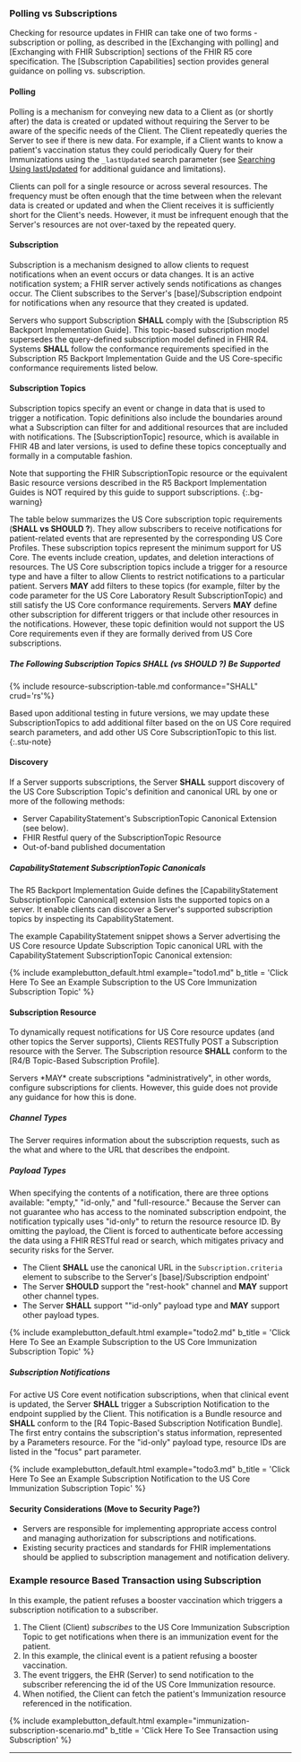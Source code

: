 ### Polling vs Subscriptions

Checking for resource updates in FHIR can take one of two forms - subscription or polling, as described in the [Exchanging with polling] and [Exchanging with FHIR Subscription] sections of the FHIR R5 core specification. The [Subscription Capabilities] section provides general guidance on polling vs. subscription.

#### Polling

Polling is a mechanism for conveying new data to a Client as (or shortly after) the data is created or updated without requiring the Server to be aware of the specific needs of the Client. The Client repeatedly queries the Server to see if there is new data. For example, if a Client wants to know a patient's vaccination status they could periodically Query for their Immunizations using the `_lastUpdated` search parameter (see [Searching Using lastUpdated](https://hl7.org/fhir/us/core/general-guidance.html#searching-using-lastupdated) for additional guidance and limitations).

Clients can poll for a single resource or across several resources. The frequency must be often enough that the time between when the relevant data is created or updated and when the Client receives it is sufficiently short for the Client's needs. However, it must be infrequent enough that the Server's resources are not over-taxed by the repeated query.
<!-- Clients **SHOULD** perform this operation in an automated/background manner after 1 minute to return automated responses and no more than every 5 minutes for the first 30 minutes and no more frequently than once every hour after that. -->



#### Subscription

Subscription is a mechanism designed to allow clients to request notifications when an event occurs or data changes. It is an active notification system; a FHIR server actively sends notifications as changes occur. The Client subscribes to the Server's [base]/Subscription endpoint for notifications when any resource that they created is updated.

Servers who support Subscription **SHALL** comply with the [Subscription R5 Backport Implementation Guide].  This topic-based subscription model supersedes the query-defined subscription model defined in FHIR R4.  Systems **SHALL** follow the conformance requirements specified in the Subscription R5 Backport Implementation Guide and the US Core-specific conformance requirements listed below. 

<!-- In the subscription mechanism, instead of the Client regularly querying the Server to see if there are changes to existing resources, the Client creates a Subscription instance on the Server. (It's also possible for the data source to configure subscriptions for clients; in other words, it can create subscriptions administratively. However, these implementation details are out of scope for this guide.) The Subscription indicates that the Client wants to be notified about changes to resources and provides filters describing what subset of resources the Client is interested in. The Server will then push notifications when there are new or updated resources and the Client can then query for the specific resources that have changed.

Servers who support Subscription **SHALL** comply with the [Subscription R5 Backport Implementation Guide] and the Da Vinci Health Record Exchange (HRex) [Subscription requirements](https://build.fhir.org/ig/HL7/davinci-ehrx/resource.html#subscription) for subscribing to resource updates. These implementation guides "pre-adopt" the FHIR R5 topic-based subscription approach in R4 implementations since most U.S. EHR vendors have agreed to support it. -->

#### Subscription Topics

Subscription topics specify an event or change in data that is used to trigger a notification. Topic definitions also include the boundaries around what a Subscription can filter for and additional resources that are included with notifications. The [SubscriptionTopic] resource, which is available in FHIR 4B and later versions, is used to define these topics conceptually and formally in a computable fashion.  

Note that supporting the FHIR SubscriptionTopic resource or the equivalent Basic resource versions described in the R5 Backport Implementation Guides is NOT required by this guide to support subscriptions.
{:.bg-warning}

The table below summarizes the US Core subscription topic requirements (**SHALL vs SHOULD ?**).<!-- and best practice recommendations (**SHOULD**) --> They allow subscribers to receive notifications for patient-related events that are represented by the corresponding US Core Profiles.  These subscription topics represent the minimum support for US Core. The events include creation, updates, and deletion interactions of resources. The US Core subscription topics include a trigger for a resource type and have a filter to allow Clients to restrict notifications to a particular patient. Servers **MAY** add filters to these topics (for example, filter by the code parameter for the US Core Laboratory Result SubscriptionTopic) and still satisfy the US Core conformance requirements. Servers **MAY** define other subscription for different triggers or that include other resources in the notifications. However, these topic definition would not support the US Core requirements even if they are formally derived from US Core subscriptions.

##### The Following Subscription Topics **SHALL** (vs **SHOULD** ?) Be Supported

<!-- US Core Laboratory Result SubscriptionTopic
US Core Laboratory Report SubscriptionTopic
US Core Problems and Health Concerns SubscriptionTopic
US Core Encounter SubscriptionTopic
US Core Immunization SubscriptionTopic -->


{% include resource-subscription-table.md conformance="SHALL" crud='rs'%}


<!-- 
###### The Following Subscription Topics **SHOULD** Be Supported
###### The Following Subscription Topics **SHOULD** Be Supported
-->

Based upon additional testing in future versions, we may update these SubscriptionTopics to add additional filter based on the on US Core required search parameters, and add other US Core SubscriptionTopic to this list.
{:.stu-note}

#### Discovery

 If a Server supports subscriptions, the Server **SHALL** support discovery of the US Core Subscription Topic's definition and  canonical URL by one or more of the following methods:

- Server CapabilityStatement's SubscriptionTopic Canonical Extension (see below).
- FHIR Restful query of the SubscriptionTopic Resource
- Out-of-band published documentation

##### CapabilityStatement SubscriptionTopic Canonicals
  
  The R5 Backport Implementation Guide defines the [CapabilityStatement SubscriptionTopic Canonical] extension lists the supported topics on a server. It enable clients can discover a Server's supported subscription topics by inspecting its CapabilityStatement.

  The example CapabilityStatement snippet shows a Server advertising the US Core resource Update Subscription Topic canonical URL with the CapabilityStatement SubscriptionTopic Canonical extension:

  <!-- {% raw %} {% include examplebutton_default.html example="advertise-topic.md" b_title = 'Click Here To See the US Core Server CapabilityStatement Advertising the US Core Immunization Subscription Topic' %}
    {% endraw %} -->

  {% include examplebutton_default.html example="todo1.md" b_title = 'Click Here To See an Example Subscription to the US Core Immunization Subscription Topic' %}

#### Subscription Resource

To dynamically request notifications for US Core resource updates (and other topics the Server supports), Clients RESTfully POST a Subscription resource with the Server. The Subscription resource **SHALL** conform to the [R4/B Topic-Based Subscription Profile].

<div class="bg-info" markdown="1">
Servers *MAY* create subscriptions "administratively", in other words, configure subscriptions for clients. However, this guide does not provide any guidance for how this is done.
</div> 

##### Channel Types

The Server requires information about the subscription requests, such as the what and where to the URL that describes the endpoint.

##### Payload Types

When specifying the contents of a notification, there are three options available: "empty," "id-only," and "full-resource." Because the Server can not guarantee who has access to the nominated subscription endpoint, the notification typically uses "id-only" to return the resource resource ID. By omitting the payload, the Client is forced to authenticate before accessing the data using a FHIR RESTful read or search, which mitigates privacy and security risks for the Server.

- The Client **SHALL** use the canonical URL in the `Subscription.criteria` element to subscribe to the Server's [base]/Subscription endpoint'
- The Server **SHOULD** support the "rest-hook" channel and **MAY** support other channel types.
- The Server **SHALL** support ""id-only" payload type and **MAY** support other payload types.

{% include examplebutton_default.html example="todo2.md" b_title = 'Click Here To See an Example Subscription to the US Core Immunization Subscription Topic' %}

##### Subscription Notifications

For active US Core event notification subscriptions, when that clinical event is updated, the Server **SHALL** trigger a Subscription Notification to the endpoint supplied by the Client. This notification is a Bundle resource and **SHALL** conform to the [R4 Topic-Based Subscription Notification Bundle]. The first entry contains the subscription's status information, represented by a Parameters resource. For the "id-only" payload type, resource IDs are listed in the "focus" part parameter.


{% include examplebutton_default.html example="todo3.md" b_title = 'Click Here To See an Example Subscription Notification to the US Core Immunization Subscription Topic' %}

#### Security Considerations (Move to Security Page?)

- Servers are responsible for implementing appropriate access control and managing authorization for subscriptions and notifications.
- Existing security practices and standards for FHIR implementations should be applied to subscription management and notification delivery.

### Example resource Based Transaction using Subscription

In this example, the patient refuses a booster vaccination which triggers a subscription notification to a subscriber.

1. The Client (Client) *subscribes* to the US Core Immunization Subscription Topic to get notifications when there is an immunization event for the patient.
2. In this example, the clinical event is a patient refusing a booster vaccination.
3. The event triggers, the EHR (Server) to send notification to the subscriber referencing the id of the US Core Immunization resource.
4. When notified, the Client can fetch the patient's Immunization resource referenced in the notification.

{% include examplebutton_default.html example="immunization-subscription-scenario.md" b_title = 'Click Here To See Transaction using Subscription' %}

---